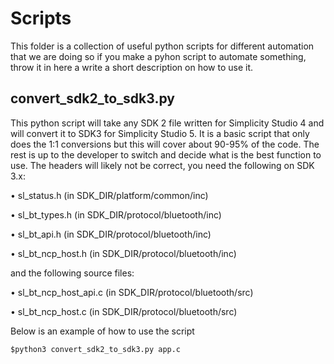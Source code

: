 # Scripts
This folder is a collection of useful python scripts for different automation that we are doing so if you make
a pyhon script to automate something, throw it in here a write a short description on how to use it.

## convert_sdk2_to_sdk3.py
This python script will take any SDK 2 file written for Simplicity Studio 4 and will convert it to SDK3 for
Simplicity Studio 5. It is a basic script that only does the 1:1 conversions but this will cover about 90-95%
of the code. The rest is up to the developer to switch and decide what is the best function to use. The headers will likely not be correct, you need the following on SDK 3.x:

• sl_status.h (in SDK_DIR/platform/common/inc)

• sl_bt_types.h (in SDK_DIR/protocol/bluetooth/inc)

• sl_bt_api.h (in SDK_DIR/protocol/bluetooth/inc)

• sl_bt_ncp_host.h (in SDK_DIR/protocol/bluetooth/inc)

and the following source files:

• sl_bt_ncp_host_api.c (in SDK_DIR/protocol/bluetooth/src)

• sl_bt_ncp_host.c (in SDK_DIR/protocol/bluetooth/src)


Below is an example of how to use the script
```
$python3 convert_sdk2_to_sdk3.py app.c
```
